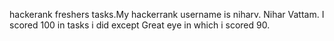 hackerank freshers tasks.My hackerrank username is niharv. Nihar Vattam. I scored 100 in tasks i did except Great eye in which i scored 90.
